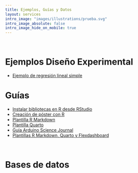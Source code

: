 ```yaml
---
title: Ejemplos, Guías y Datos
layout: services
intro_image: "images/illustrations/prueba.svg"
intro_image_absolute: false
intro_image_hide_on_mobile: true
---
```


<br>

# Ejemplos Diseño Experimental

- [Ejemplo de regresión lineal simple](https://rpubs.com/Edimer/1002486)

# Guías

- [Instalar bibliotecas en R desde RStudio](/temas/Guides/01-InstallPackage.html)
- [Creación de póster con R](/temas/Guides/examples_experimental_design/poster-plantilla.zip)
- [Plantilla R Markdown](/temas/Guides/00-plantila-rmarkdown.zip)
- [Plantilla Quarto](/temas/Guides/plantilla-quarto.zip)
- [Guía Arduino Science Journal](https://rpubs.com/Edimer/954711)
- [Plantillas R Markdown, Quarto  y Flexdashboard](/temas/Guides/plantillas-R-udea.zip)

<br>

# Bases de datos
